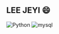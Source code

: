 ## LEE JEYI 😄


![Python](https://img.shields.io/badge/Python-3776AB.svg?&style=for-the-badge&logo=Python&logoColor=white)
![mysql](https://img.shields.io/badge/mysql-4479A1.svg?&style=for-the-badge&logo=mysql&logoColor=white)
